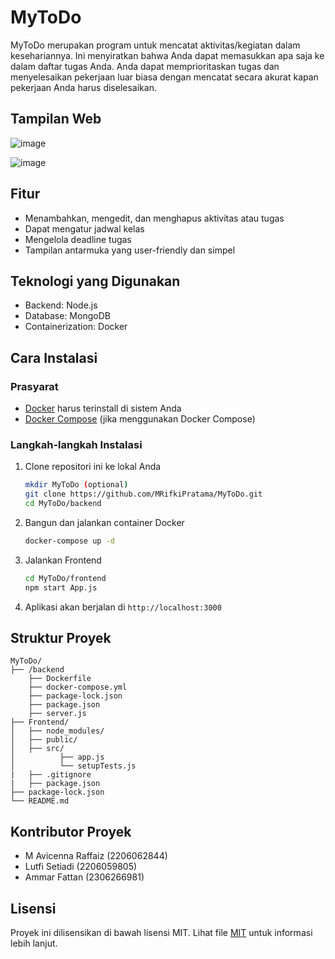 # MyToDo

MyToDo merupakan program untuk mencatat aktivitas/kegiatan dalam kesehariannya. Ini menyiratkan bahwa Anda dapat memasukkan apa saja ke dalam daftar tugas Anda.
Anda dapat memprioritaskan tugas dan menyelesaikan pekerjaan luar biasa dengan mencatat secara akurat kapan pekerjaan Anda harus diselesaikan.

## Tampilan Web

![image](https://github.com/MRifkiPratama/MyToDo/assets/144346489/1f891698-fc8f-4978-8afd-633634e385cc)

![image](https://github.com/MRifkiPratama/MyToDo/assets/144346489/92282acc-608d-4078-8d35-8c1b0591bffa)


## Fitur

- Menambahkan, mengedit, dan menghapus aktivitas atau tugas 
- Dapat mengatur jadwal kelas
- Mengelola deadline tugas
- Tampilan antarmuka yang user-friendly dan simpel

## Teknologi yang Digunakan

- Backend: Node.js
- Database: MongoDB
- Containerization: Docker

## Cara Instalasi

### Prasyarat

- [Docker](https://docs.docker.com/get-docker/) harus terinstall di sistem Anda
- [Docker Compose](https://docs.docker.com/compose/install/) (jika menggunakan Docker Compose)

### Langkah-langkah Instalasi

1. Clone repositori ini ke lokal Anda

    ```sh
    mkdir MyToDo (optional)
    git clone https://github.com/MRifkiPratama/MyToDo.git
    cd MyToDo/backend
    ```

2. Bangun dan jalankan container Docker

    ```sh
    docker-compose up -d
    ```

3. Jalankan Frontend
   
    ```sh
    cd MyToDo/frontend
    npm start App.js
    ```
    
4. Aplikasi akan berjalan di `http://localhost:3000` 

## Struktur Proyek

```
MyToDo/
├── /backend
    ├── Dockerfile
    ├── docker-compose.yml
    ├── package-lock.json
    ├── package.json
    ├── server.js
├── Frontend/
│   ├── node_modules/
│   ├── public/
│   ├── src/
│          ├── app.js
│          └── setupTests.js
|   ├── .gitignore
|   ├── package.json
├── package-lock.json
└── README.md
```

## Kontributor Proyek
- M Avicenna Raffaiz (2206062844)
- Lutfi Setiadi (2206059805)
- Ammar Fattan (2306266981)

## Lisensi

Proyek ini dilisensikan di bawah lisensi MIT. Lihat file [MIT](https://choosealicense.com/licenses/mit/) untuk informasi lebih lanjut.
